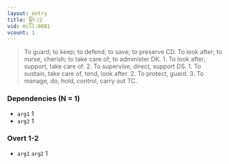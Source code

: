 ```yaml
---
layout: entry
title: སྐྱོང་√2
vid: Hill:0081
vcount: 1
---
```

> To guard; to keep; to defend; to save; to preserve CD\. To look after; to nurse, cherish; to take care of; to administer DK\. 1\. To look after, support, take care of\. 2\. To supervise, direct, support DS\. 1\. To sustain, take care of, tend, look after\. 2\. To protect, guard\. 3\. To manage, do, hold, control, carry out TC\.


### Dependencies (N = 1)
* `arg1` 1
* `arg2` 1


### Overt 1-2
* `arg1` `arg2` 1
